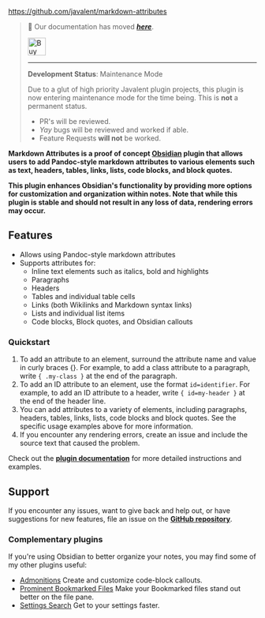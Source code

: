 https://github.com/javalent/markdown-attributes

> 🥇 Our documentation has moved ***[here](https://plugins.javalent.com/attributes)***.
>
> <a href='https://www.buymeacoffee.com/valentine195' target='_blank'><img height='36' style='border:0px;height:36px;' src='https://storage.ko-fi.com/cdn/kofi3.png?v=3' border='0' alt='Buy Me a Coffee at ko-fi.com' /></a>
> 
> ---
> 
> **Development Status**: Maintenance Mode
> 
> Due to a glut of high priority Javalent plugin projects, this plugin is now entering maintenance mode for the time being. This is **not** a permanent status.
> - PR's will be reviewed.
> - *Yay* bugs will be reviewed and worked if able.
> - Feature Requests **will not** be worked.

**Markdown Attributes is a proof of concept [Obsidian](https://obsidian.md/) plugin that allows users to add Pandoc-style markdown attributes to various elements such as text, headers, tables, links, lists, code blocks, and block quotes.**

**This plugin enhances Obsidian's functionality by providing more options for customization and organization within notes. Note that while this plugin is stable and should not result in any loss of data, rendering errors may occur.**

## Features
- Allows using Pandoc-style markdown attributes
- Supports attributes for:
   - Inline text elements such as italics, bold and highlights 
   - Paragraphs
   - Headers 
   - Tables and individual table cells 
   - Links (both Wikilinks and Markdown syntax links)
   - Lists and individual list items 
   - Code blocks, Block quotes, and Obsidian callouts

### Quickstart

1. To add an attribute to an element, surround the attribute name and value in curly braces {}. For example, to add a class attribute to a paragraph, write `{ .my-class }` at the end of the paragraph.
2. To add an ID attribute to an element, use the format `id=identifier`. For example, to add an ID attribute to a header, write `{ id=my-header }` at the end of the header line.
3. You can add attributes to a variety of elements, including paragraphs, headers, tables, links, lists, code blocks and block quotes. See the specific usage examples above for more information.
4. If you encounter any rendering errors, create an issue and include the source text that caused the problem.

Check out the **[plugin documentation](https://plugins.javalent.com/attributes)** for more detailed instructions and examples.

## Support

If you encounter any issues, want to give back and help out, or have suggestions for new features, file an issue on the **[GitHub repository](https://github.com/javalent/markdown-attributes/issues?q=is%3Aissue+is%3Aopen+sort%3Aupdated-desc)**.

### Complementary plugins

If you're using Obsidian to better organize your notes, you may find some of my other plugins useful:

- [Admonitions](https://github.com/javalent/admonitions) Create and customize code-block callouts.
- [Prominent Bookmarked Files](https://github.com/javalent/prominent-files) Make your Bookmarked files stand out better on the file pane.
- [Settings Search](https://github.com/javalent/settings-search) Get to your settings faster.

